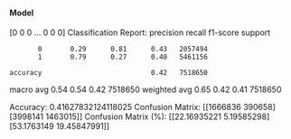 #### Model
[0 0 0 ... 0 0 0]
Classification Report:
              precision    recall  f1-score   support

           0       0.29      0.81      0.43   2057494
           1       0.79      0.27      0.40   5461156

    accuracy                           0.42   7518650
   macro avg       0.54      0.54      0.42   7518650
weighted avg       0.65      0.42      0.41   7518650

Accuracy: 0.41627832124118025
Confusion Matrix:
[[1666836  390658]
 [3998141 1463015]]
Confusion Matrix (%):
[[22.16935221  5.19585298]
 [53.1763149  19.45847991]]
